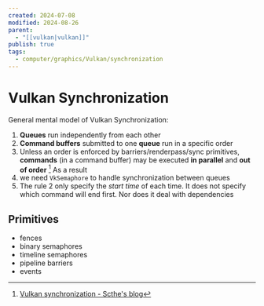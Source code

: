 ```yaml
---
created: 2024-07-08
modified: 2024-08-26
parent:
  - "[[vulkan|vulkan]]"
publish: true
tags:
  - computer/graphics/Vulkan/synchronization
---
```


# Vulkan Synchronization

General mental model of Vulkan Synchronization:
1. **Queues** run independently from each other
2. **Command buffers** submitted to one **queue** run in a specific order
3. Unless an order is enforced by barriers/renderpass/sync primitives, **commands** (in a command buffer) may be executed **in parallel** and **out of order** [^1]
As a result
1. we need `VkSemaphore` to handle synchronization between queues
2. The rule 2 only specify the *start time* of each time. It does not specify which command will end first. Nor does it deal with dependencies

## Primitives
- fences
- binary semaphores
- timeline semaphores
- pipeline barriers
- events


[^1]: [Vulkan synchronization - Scthe's blog](https://www.sctheblog.com/blog/vulkan-synchronization/#vulkan-synchronization-rules)